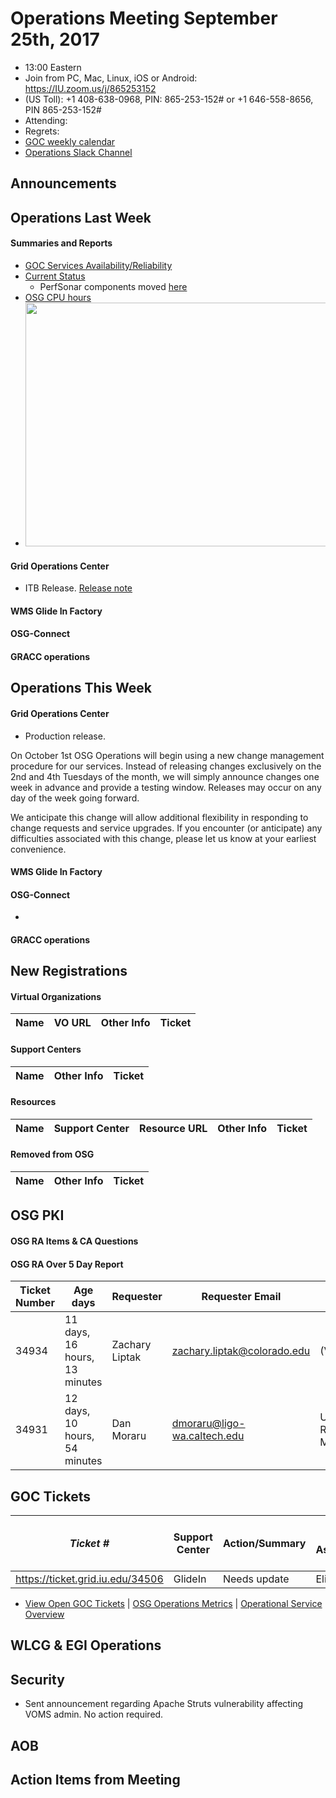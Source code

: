 # Operations Meeting September 25th, 2017
   * 13:00 Eastern 
   * Join from PC, Mac, Linux, iOS or Android: https://IU.zoom.us/j/865253152
   * (US Toll): +1 408-638-0968, PIN: 865-253-152# or +1 646-558-8656, PIN 865-253-152#
   * Attending: 
   * Regrets: 
   * [GOC weekly calendar](http://www.google.com/calendar/embed?src=c1htpcfoe6btrtc7n3uddg8mvs%40group.calendar.google.com&ctz=America/New_York)
   * [Operations Slack Channel](https://opensciencegrid.slack.com/messages/C5GAYBGA0/)

   
## Announcements

## Operations Last Week
#### Summaries and Reports
   * [GOC Services Availability/Reliability](http://tinyurl.com/pre26vw)
   * [Current Status](http://monitor.grid.iu.edu/availability/production.html)
      * PerfSonar components moved [here](http://monitor.grid.iu.edu/availability/perfsonar.html)
   * [OSG CPU hours](http://tinyurl.com/mf96b88)
   * <img src="http://steige.grid.iu.edu/steige/25Sep2017.osg-flock.png" width='630' height='390'  /><br>
   
#### Grid Operations Center
   * ITB Release. [Release note](http://osggoc.blogspot.com/2017/09/goc-service-update-tuesday-september_19.html)
           
#### WMS Glide In Factory

#### OSG-Connect

#### GRACC operations

## Operations This Week
  
#### Grid Operations Center
   * Production release.
   
On October 1st OSG Operations will begin using a new change management procedure for our services. Instead of releasing changes exclusively on the 2nd and 4th Tuesdays of the month, we will simply announce changes one week in advance and provide a testing window. Releases may occur on any day of the week going forward.

We anticipate this change will allow additional flexibility in responding to change requests and service upgrades. If you encounter (or anticipate) any difficulties associated with this change, please let us know at your earliest convenience.
      
#### WMS Glide In Factory

#### OSG-Connect
   * 
   
#### GRACC operations

## New Registrations

#### Virtual Organizations
| Name | VO URL | Other Info | Ticket |
| ---- | ------ | ---------- | ------ |

#### Support Centers
| Name | Other Info | Ticket |
| ---- | ---------- | ------ |

#### Resources
| Name | Support Center | Resource URL | Other Info | Ticket |
| ---- | -------------- | ------------ | ---------- | ------ |

#### Removed from OSG
| Name | Other Info | Ticket |
| ---- | ---------- | ------ |

## OSG PKI

#### OSG RA Items & CA Questions

#### OSG RA Over 5 Day Report
| Ticket Number	|Age days	|Requester	|Requester Email		|Request |
| --------- | ------- | --------- | ----------------- | ------ |
| 34934 | 11 days, 16 hours, 13 minutes | Zachary Liptak | zachary.liptak@colorado.edu | (VO:Belle) |
| 34931 | 12 days, 10 hours, 54 minutes | Dan Moraru | dmoraru@ligo-wa.caltech.edu |User Certificate Request for Dan Moraru(VO:LIGO) |

## GOC Tickets

| *Ticket #* | Support Center | Action/Summary | GOC Assignee | Notes | VO Present? %X% %Y%|
| ---------- | -------------- | -------------- | ------------ | ----- | ------------------ |
| https://ticket.grid.iu.edu/34506 | GlideIn | Needs update | Elizabeth | | |

   * [View Open GOC Tickets](https://ticket.grid.iu.edu/goc/list/open) | [OSG Operations Metrics](https://twiki.grid.iu.edu/bin/view/Operations/TicketReports) | [Operational Service Overview](http://myosg.grid.iu.edu/miscstatus?count_sg_1&count_active=on&count_enabled=on&datasource=status)


## WLCG & EGI Operations

## Security
   * Sent announcement regarding Apache Struts vulnerability affecting VOMS admin. No action required.
  
## AOB
   
## Action Items from Meeting
